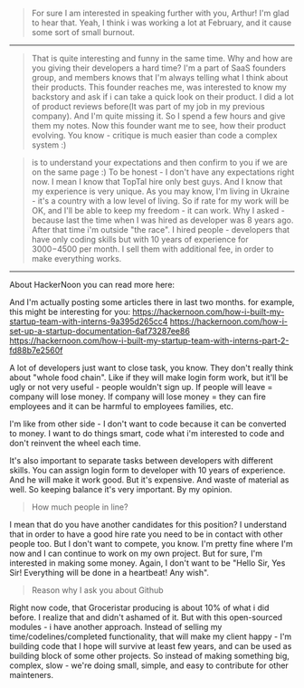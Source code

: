 > For sure I am interested in speaking further with you, Arthur!
I'm glad to hear that. Yeah, I think i was working a lot at February, and it cause some sort of small burnout.

---

> That is quite interesting and funny in the same time. Why and how are you giving their developers a hard time?
I'm a part of SaaS founders group, and members knows that I'm always telling what I think about their products.
This founder reaches me, was interested to know my backstory and ask if i can take a quick look on their product.
I did a lot of product reviews before(It was part of my job in my previous company).
And I'm quite missing it. So I spend a few hours and give them my notes.
Now this founder want me to see, how their product evolving. You know - critique is much easier than code a complex system :)

> is to understand your expectations and then confirm to you if we are on the same page :)
To be honest - I don't have any expectations right now. I mean I know that TopTal hire only best guys.
And I know that my experience is very unique. As you may know, I'm living in Ukraine - it's a country with a low level of living.
So if rate for my work will be OK, and I'll be able to keep my freedom - it can work.
Why I asked - because last the time when I was hired as developer was 8 years ago. After that time i'm outside "the race".
I hired people - developers that have only coding skills but with 10 years of experience for $3000-$4500 per month.
I sell them with additional fee, in order to make everything works.
---

About HackerNoon you can read more here:

And I'm actually posting some articles there in last two months.
for example, this might be interesting for you:
https://hackernoon.com/how-i-built-my-startup-team-with-interns-9a395d265cc4
https://hackernoon.com/how-i-set-up-a-startup-documentation-6af73287ee86
https://hackernoon.com/how-i-built-my-startup-team-with-interns-part-2-fd88b7e2560f

A lot of developers just want to close task, you know.
They don't really think about "whole food chain". Like if they will make login form work, but it'll be ugly or not very useful - people wouldn't sign up.
If people will leave = company will lose money. If company will lose money = they can fire employees and it can be harmful to employees families, etc.

I'm like from other side - I don't want to code because it can be converted to money.
I want to do things smart, code what i'm interested to code and don't reinvent the wheel each time.

It's also important to separate tasks between developers with different skills.
You can assign login form to developer with 10 years of experience. And he will make it work good.
But it's expensive. And waste of material as well. So keeping balance it's very important. By my opinion.


> How much people in line?

I mean that do you have another candidates for this position? I understand that in order to have a good hire rate you need to be in contact with other people too.
But I don't want to compete, you know.  I'm pretty fine where I'm now and I can continue to work on my own project.
But for sure, I'm interested in making some money.
Again, I don't want to be "Hello Sir, Yes Sir! Everything will be done in a heartbeat! Any wish".

> Reason why I ask you about Github

Right now code, that Groceristar producing is about 10% of what i did before.
I realize that and didn't ashamed of it. But with this open-sourced modules - i have another approach.
Instead of selling my time/codelines/completed functionality, that will make my client happy - I'm building code that I hope will survive at least few years, and can be used as building block of some other projects.
So instead of making something big, complex, slow - we're doing small, simple, and easy to contribute for other mainteners.
